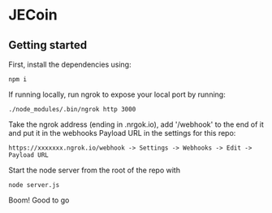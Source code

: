 # JECoin

## Getting started

First, install the dependencies using:
```
npm i
```

If running locally, run ngrok to expose your local port by running:
```
./node_modules/.bin/ngrok http 3000
```

Take the ngrok address (ending in .nrgok.io), add '/webhook' to the end of it and put it in the webhooks Payload URL in the settings for this repo:

```
https://xxxxxxx.ngrok.io/webhook -> Settings -> Webhooks -> Edit -> Payload URL
```

Start the node server from the root of the repo with

```
node server.js
```

Boom! Good to go
